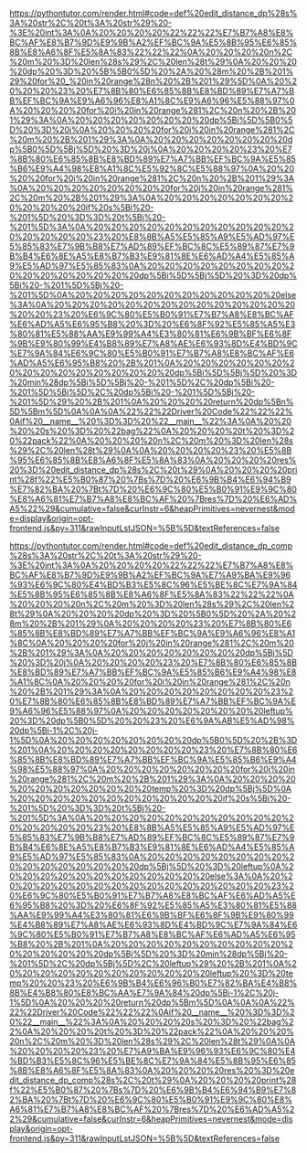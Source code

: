 <!--
    File: edit_distance.md
    Created Time: 2024-01-05
    Author: krahets (krahets@163.com)
--->

<!-- [file]{edit_distance}-[class]{}-[func]{edit_distance_dp} -->
https://pythontutor.com/render.html#code=def%20edit_distance_dp%28s%3A%20str%2C%20t%3A%20str%29%20-%3E%20int%3A%0A%20%20%20%20%22%22%22%E7%B7%A8%E8%BC%AF%E8%B7%9D%E9%9B%A2%EF%BC%9A%E5%8B%95%E6%85%8B%E8%A6%8F%E5%8A%83%22%22%22%0A%20%20%20%20n%2C%20m%20%3D%20len%28s%29%2C%20len%28t%29%0A%20%20%20%20dp%20%3D%20%5B%5B0%5D%20%2A%20%28m%20%2B%201%29%20for%20_%20in%20range%28n%20%2B%201%29%5D%0A%20%20%20%20%23%20%E7%8B%80%E6%85%8B%E8%BD%89%E7%A7%BB%EF%BC%9A%E9%A6%96%E8%A1%8C%E9%A6%96%E5%88%97%0A%20%20%20%20for%20i%20in%20range%281%2C%20n%20%2B%201%29%3A%0A%20%20%20%20%20%20%20%20dp%5Bi%5D%5B0%5D%20%3D%20i%0A%20%20%20%20for%20j%20in%20range%281%2C%20m%20%2B%201%29%3A%0A%20%20%20%20%20%20%20%20dp%5B0%5D%5Bj%5D%20%3D%20j%0A%20%20%20%20%23%20%E7%8B%80%E6%85%8B%E8%BD%89%E7%A7%BB%EF%BC%9A%E5%85%B6%E9%A4%98%E8%A1%8C%E5%92%8C%E5%88%97%0A%20%20%20%20for%20i%20in%20range%281%2C%20n%20%2B%201%29%3A%0A%20%20%20%20%20%20%20%20for%20j%20in%20range%281%2C%20m%20%2B%201%29%3A%0A%20%20%20%20%20%20%20%20%20%20%20%20if%20s%5Bi%20-%201%5D%20%3D%3D%20t%5Bj%20-%201%5D%3A%0A%20%20%20%20%20%20%20%20%20%20%20%20%20%20%20%20%23%20%E8%8B%A5%E5%85%A9%E5%AD%97%E5%85%83%E7%9B%B8%E7%AD%89%EF%BC%8C%E5%89%87%E7%9B%B4%E6%8E%A5%E8%B7%B3%E9%81%8E%E6%AD%A4%E5%85%A9%E5%AD%97%E5%85%83%0A%20%20%20%20%20%20%20%20%20%20%20%20%20%20%20%20dp%5Bi%5D%5Bj%5D%20%3D%20dp%5Bi%20-%201%5D%5Bj%20-%201%5D%0A%20%20%20%20%20%20%20%20%20%20%20%20else%3A%0A%20%20%20%20%20%20%20%20%20%20%20%20%20%20%20%20%23%20%E6%9C%80%E5%B0%91%E7%B7%A8%E8%BC%AF%E6%AD%A5%E6%95%B8%20%3D%20%E6%8F%92%E5%85%A5%E3%80%81%E5%88%AA%E9%99%A4%E3%80%81%E6%9B%BF%E6%8F%9B%E9%80%99%E4%B8%89%E7%A8%AE%E6%93%8D%E4%BD%9C%E7%9A%84%E6%9C%80%E5%B0%91%E7%B7%A8%E8%BC%AF%E6%AD%A5%E6%95%B8%20%2B%201%0A%20%20%20%20%20%20%20%20%20%20%20%20%20%20%20%20dp%5Bi%5D%5Bj%5D%20%3D%20min%28dp%5Bi%5D%5Bj%20-%201%5D%2C%20dp%5Bi%20-%201%5D%5Bj%5D%2C%20dp%5Bi%20-%201%5D%5Bj%20-%201%5D%29%20%2B%201%0A%20%20%20%20return%20dp%5Bn%5D%5Bm%5D%0A%0A%0A%22%22%22Driver%20Code%22%22%22%0Aif%20__name__%20%3D%3D%20%22__main__%22%3A%0A%20%20%20%20s%20%3D%20%22bag%22%0A%20%20%20%20t%20%3D%20%22pack%22%0A%20%20%20%20n%2C%20m%20%3D%20len%28s%29%2C%20len%28t%29%0A%0A%20%20%20%20%23%20%E5%8B%95%E6%85%8B%E8%A6%8F%E5%8A%83%0A%20%20%20%20res%20%3D%20edit_distance_dp%28s%2C%20t%29%0A%20%20%20%20print%28f%22%E5%B0%87%20%7Bs%7D%20%E6%9B%B4%E6%94%B9%E7%82%BA%20%7Bt%7D%20%E6%9C%80%E5%B0%91%E9%9C%80%E8%A6%81%E7%B7%A8%E8%BC%AF%20%7Bres%7D%20%E6%AD%A5%22%29&cumulative=false&curInstr=6&heapPrimitives=nevernest&mode=display&origin=opt-frontend.js&py=311&rawInputLstJSON=%5B%5D&textReferences=false

<!-- [file]{edit_distance}-[class]{}-[func]{edit_distance_dp_comp} -->
https://pythontutor.com/render.html#code=def%20edit_distance_dp_comp%28s%3A%20str%2C%20t%3A%20str%29%20-%3E%20int%3A%0A%20%20%20%20%22%22%22%E7%B7%A8%E8%BC%AF%E8%B7%9D%E9%9B%A2%EF%BC%9A%E7%A9%BA%E9%96%93%E6%9C%80%E4%BD%B3%E5%8C%96%E5%BE%8C%E7%9A%84%E5%8B%95%E6%85%8B%E8%A6%8F%E5%8A%83%22%22%22%0A%20%20%20%20n%2C%20m%20%3D%20len%28s%29%2C%20len%28t%29%0A%20%20%20%20dp%20%3D%20%5B0%5D%20%2A%20%28m%20%2B%201%29%0A%20%20%20%20%23%20%E7%8B%80%E6%85%8B%E8%BD%89%E7%A7%BB%EF%BC%9A%E9%A6%96%E8%A1%8C%0A%20%20%20%20for%20j%20in%20range%281%2C%20m%20%2B%201%29%3A%0A%20%20%20%20%20%20%20%20dp%5Bj%5D%20%3D%20j%0A%20%20%20%20%23%20%E7%8B%80%E6%85%8B%E8%BD%89%E7%A7%BB%EF%BC%9A%E5%85%B6%E9%A4%98%E8%A1%8C%0A%20%20%20%20for%20i%20in%20range%281%2C%20n%20%2B%201%29%3A%0A%20%20%20%20%20%20%20%20%23%20%E7%8B%80%E6%85%8B%E8%BD%89%E7%A7%BB%EF%BC%9A%E9%A6%96%E5%88%97%0A%20%20%20%20%20%20%20%20leftup%20%3D%20dp%5B0%5D%20%20%23%20%E6%9A%AB%E5%AD%98%20dp%5Bi-1%2C%20j-1%5D%0A%20%20%20%20%20%20%20%20dp%5B0%5D%20%2B%3D%201%0A%20%20%20%20%20%20%20%20%23%20%E7%8B%80%E6%85%8B%E8%BD%89%E7%A7%BB%EF%BC%9A%E5%85%B6%E9%A4%98%E5%88%97%0A%20%20%20%20%20%20%20%20for%20j%20in%20range%281%2C%20m%20%2B%201%29%3A%0A%20%20%20%20%20%20%20%20%20%20%20%20temp%20%3D%20dp%5Bj%5D%0A%20%20%20%20%20%20%20%20%20%20%20%20if%20s%5Bi%20-%201%5D%20%3D%3D%20t%5Bj%20-%201%5D%3A%0A%20%20%20%20%20%20%20%20%20%20%20%20%20%20%20%20%23%20%E8%8B%A5%E5%85%A9%E5%AD%97%E5%85%83%E7%9B%B8%E7%AD%89%EF%BC%8C%E5%89%87%E7%9B%B4%E6%8E%A5%E8%B7%B3%E9%81%8E%E6%AD%A4%E5%85%A9%E5%AD%97%E5%85%83%0A%20%20%20%20%20%20%20%20%20%20%20%20%20%20%20%20dp%5Bj%5D%20%3D%20leftup%0A%20%20%20%20%20%20%20%20%20%20%20%20else%3A%0A%20%20%20%20%20%20%20%20%20%20%20%20%20%20%20%20%23%20%E6%9C%80%E5%B0%91%E7%B7%A8%E8%BC%AF%E6%AD%A5%E6%95%B8%20%3D%20%E6%8F%92%E5%85%A5%E3%80%81%E5%88%AA%E9%99%A4%E3%80%81%E6%9B%BF%E6%8F%9B%E9%80%99%E4%B8%89%E7%A8%AE%E6%93%8D%E4%BD%9C%E7%9A%84%E6%9C%80%E5%B0%91%E7%B7%A8%E8%BC%AF%E6%AD%A5%E6%95%B8%20%2B%201%0A%20%20%20%20%20%20%20%20%20%20%20%20%20%20%20%20dp%5Bj%5D%20%3D%20min%28dp%5Bj%20-%201%5D%2C%20dp%5Bj%5D%2C%20leftup%29%20%2B%201%0A%20%20%20%20%20%20%20%20%20%20%20%20leftup%20%3D%20temp%20%20%23%20%E6%9B%B4%E6%96%B0%E7%82%BA%E4%B8%8B%E4%B8%80%E8%BC%AA%E7%9A%84%20dp%5Bi-1%2C%20j-1%5D%0A%20%20%20%20return%20dp%5Bm%5D%0A%0A%0A%22%22%22Driver%20Code%22%22%22%0Aif%20__name__%20%3D%3D%20%22__main__%22%3A%0A%20%20%20%20s%20%3D%20%22bag%22%0A%20%20%20%20t%20%3D%20%22pack%22%0A%20%20%20%20n%2C%20m%20%3D%20len%28s%29%2C%20len%28t%29%0A%0A%20%20%20%20%23%20%E7%A9%BA%E9%96%93%E6%9C%80%E4%BD%B3%E5%8C%96%E5%BE%8C%E7%9A%84%E5%8B%95%E6%85%8B%E8%A6%8F%E5%8A%83%0A%20%20%20%20res%20%3D%20edit_distance_dp_comp%28s%2C%20t%29%0A%20%20%20%20print%28f%22%E5%B0%87%20%7Bs%7D%20%E6%9B%B4%E6%94%B9%E7%82%BA%20%7Bt%7D%20%E6%9C%80%E5%B0%91%E9%9C%80%E8%A6%81%E7%B7%A8%E8%BC%AF%20%7Bres%7D%20%E6%AD%A5%22%29&cumulative=false&curInstr=6&heapPrimitives=nevernest&mode=display&origin=opt-frontend.js&py=311&rawInputLstJSON=%5B%5D&textReferences=false
